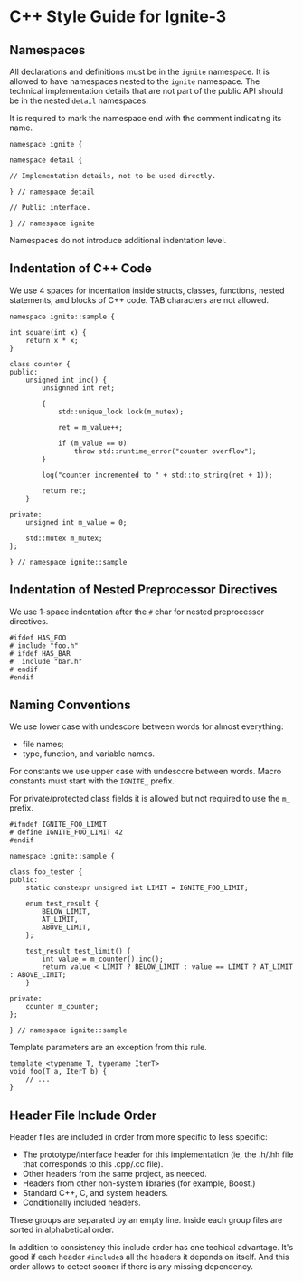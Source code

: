 # C++ Style Guide for Ignite-3

## Namespaces

All declarations and definitions must be in the `ignite` namespace. It is allowed to have namespaces
nested to the `ignite` namespace. The technical implementation details that are not part of the public
API should be in the nested `detail` namespaces.

It is required to mark the namespace end with the comment indicating its name.

```
namespace ignite {

namespace detail {

// Implementation details, not to be used directly.

} // namespace detail

// Public interface.

} // namespace ignite
```

Namespaces do not introduce additional indentation level.

## Indentation of C++ Code

We use 4 spaces for indentation inside structs, classes, functions, nested statements, and blocks of C++ code.
TAB characters are not allowed.

```
namespace ignite::sample {

int square(int x) {
    return x * x;
}

class counter {
public:
    unsigned int inc() {
        unsignned int ret;

        {
            std::unique_lock lock(m_mutex);

            ret = m_value++;

            if (m_value == 0)
                throw std::runtime_error("counter overflow");
        }

        log("counter incremented to " + std::to_string(ret + 1));

        return ret;
    }

private:
    unsigned int m_value = 0;

    std::mutex m_mutex;
};

} // namespace ignite::sample
```

## Indentation of Nested Preprocessor Directives

We use 1-space indentation after the `#` char for nested preprocessor directives.

```
#ifdef HAS_FOO
# include "foo.h"
# ifdef HAS_BAR
#  include "bar.h"
# endif
#endif
```

## Naming Conventions

We use lower case with undescore between words for almost everything:

* file names;
* type, function, and variable names.

For constants we use upper case with undescore between words. Macro constants must start with the `IGNITE_` prefix.

For private/protected class fields it is allowed but not required to use the `m_` prefix.

```
#ifndef IGNITE_FOO_LIMIT
# define IGNITE_FOO_LIMIT 42
#endif

namespace ignite::sample {

class foo_tester {
public:
    static constexpr unsigned int LIMIT = IGNITE_FOO_LIMIT;

    enum test_result {
        BELOW_LIMIT,
        AT_LIMIT,
        ABOVE_LIMIT,
    };

    test_result test_limit() {
        int value = m_counter().inc();
        return value < LIMIT ? BELOW_LIMIT : value == LIMIT ? AT_LIMIT : ABOVE_LIMIT;
    }

private:
    counter m_counter;
};

} // namespace ignite::sample
```

Template parameters are an exception from this rule.

```
template <typename T, typename IterT>
void foo(T a, IterT b) {
    // ...
}
```

## Header File Include Order

Header files are included in order from more specific to less specific:

* The prototype/interface header for this implementation (ie, the .h/.hh file that
  corresponds to this .cpp/.cc file).
* Other headers from the same project, as needed.
* Headers from other non-system libraries (for example, Boost.)
* Standard C++, C, and system headers.
* Conditionally included headers.

These groups are separated by an empty line. Inside each group files are sorted in alphabetical
order.

In addition to consistency this include order has one techical advantage. It's good if each header
`#include`s all the headers it depends on itself. And this order allows to detect sooner if there
is any missing dependency.

